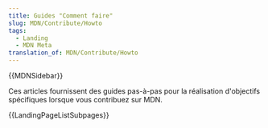 ```yaml
---
title: Guides "Comment faire"
slug: MDN/Contribute/Howto
tags:
  - Landing
  - MDN Meta
translation_of: MDN/Contribute/Howto
---
```


{{MDNSidebar}}

Ces articles fournissent des guides pas-à-pas pour la réalisation d'objectifs spécifiques lorsque vous contribuez sur MDN.

{{LandingPageListSubpages}}
